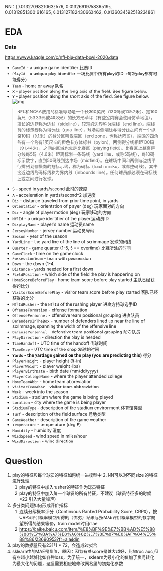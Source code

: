 NN：[0.01327098210632576, 0.01326919758365195, 0.013128513001616165, 0.013127182430660462, 0.013603459251823486]

# EDA

### Data

https://www.kaggle.com/c/nfl-big-data-bowl-2020/data

- `GameId` - a unique game identifier 比赛ID
- `PlayId` - a unique play identifier 一场比赛中所有play的ID（每次play都有可能得分）
- `Team` - home or away 队名
- `X` - player position along the long axis of the field. See figure below.
- `Y` - player position along the short axis of the field. See figure below.
 ![img](https://www.googleapis.com/download/storage/v1/b/kaggle-user-content/o/inbox%2F3258%2F7542d363a19fa3eea77708e6b90bc420%2FFig1.png?generation=1570562067917019&alt=media)
> NFL和NCAA使用的标准球场是一个长360英尺（120码或109.7米）、宽160英尺（53.33码或48.8米）的长方形草坪（有些室内赛会使用仿草地毯），较长的边界称为边线（sideline），较短的边界称为端线（end line）。端线前的标示线称为得分线（goal line），球场每侧端线与得分线之间有一个纵深10码（9.1米）的得分区叫做端区（end zone，也称达阵区），端区的四角各有一个约有1英尺长的橙色长方体标柱（pylon）。两侧得分线相距100码（91.44米），之间的区域也就是比赛区（playing field）。比赛区上距离得分线每5码（4.6米）距离标划一条码线（yard line，或称5码线），每10码标示数字，直到50码线到达中场（midfield）。在球场中间和两侧与边线平行排列划有横向的短标示线，称为码标（hash marks，或称整码线），其中接近边线的码标线称为界内线（inbounds line）。任何球员都必须在码标线上或之间进行发球。
- `S` - speed in yards/second 此时的速度
- `A` - acceleration in yards/second^2 加速度
- `Dis` - distance traveled from prior time point, in yards
- `Orientation` - orientation of player (deg) 玩家面对的方向
- `Dir` - angle of player motion (deg) 玩家移动的方向
- `NflId` - a unique identifier of the player 运动员ID
- `DisplayName` - player's name 运动员name
- `JerseyNumber` - jersey number 运动员号码
- `Season` - year of the season
- `YardLine` - the yard line of the line of scrimmage 发球的码线
- `Quarter` - game quarter (1-5, 5 == overtime) 比赛所处的时间
- `GameClock` - time on the game clock 
- `PossessionTeam` - team with possession
- `Down` - the down (1-4)
- `Distance` - yards needed for a first down
- `FieldPosition` - which side of the field the play is happening on
- `HomeScoreBeforePlay` - home team score before play started 主队已经获得的比分
- `VisitorScoreBeforePlay` - visitor team score before play started 客队已经获得的比分
- `NflIdRusher` - the `NflId` of the rushing player 进攻方持球选手ID
- `OffenseFormation` - offense formation
- `OffensePersonnel` - offensive team positional grouping 进攻队员
- `DefendersInTheBox` - number of defenders lined up near the line of scrimmage, spanning the width of the offensive line
- `DefensePersonnel` - defensive team positional grouping 防守队员
- `PlayDirection` - direction the play is headed
- `TimeHandoff` - UTC time of the  handoff 传球时间
- `TimeSnap` - UTC time of the snap 发球的时间
- **`Yards` - the yardage gained on the play (you are predicting this)** 得分
- `PlayerHeight` - player height (ft-in)
- `PlayerWeight` - player weight (lbs)
- `PlayerBirthDate` - birth date (mm/dd/yyyy)
- `PlayerCollegeName` - where the player attended college
- `HomeTeamAbbr` - home team abbreviation
- `VisitorTeamAbbr` - visitor team abbreviation
- `Week` - week into the season
- `Stadium` - stadium where the game is being played
- `Location` - city where the game is being player
- `StadiumType` - description of the stadium environment 体育馆类型
- `Turf` - description of the field surface 场地类型
- `GameWeather` - description of the game weather
- `Temperature` - temperature (deg F)
- `Humidity` - humidity 湿度
- `WindSpeed` - wind speed in miles/hour
- `WindDirection` - wind direction

# Question
1. play的特征和每个球员的特征如何统一进模型中
    2. NN可以对不同size 的特征进行处理
    1. play的特征中加入rusher的特征作为球员特征
    3. play的特征中加入每一个球员的所有特征，不建议（球员特征多的时候*22 引入大量噪声）
2. 多分类问题如何形成评价指标
    1. 连续分级概率评分（Continuous Ranked Probability Score, CRPS），按CRPS评价概率模型所得的（优劣）结果与按MAE评价概率模型的数学期望所得的结果等价，train model时用mae
    2. https://baike.baidu.com/item/%E8%BF%9E%E7%BB%AD%E5%88%86%E7%BA%A7%E6%A6%82%E7%8E%87%E8%AF%84%E5%88%86/23690953?fr=aladdin
3. play的数据量只有23171 * 72，会造成过拟合
4. sklearn中的MAE是负值，原因：因为有些score是越大越好，比如roc_auc,但有些越小越好比如各种loss，为了统一，sklearn为最小化的值加了负号转化为最大化的问题，这里需要相应地修改网格里的初始化参数